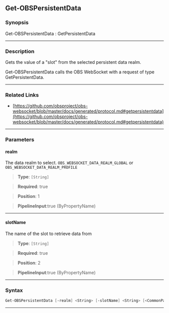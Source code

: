 Get-OBSPersistentData
---------------------
### Synopsis
Get-OBSPersistentData : GetPersistentData

---
### Description

Gets the value of a "slot" from the selected persistent data realm.


Get-OBSPersistentData calls the OBS WebSocket with a request of type GetPersistentData.

---
### Related Links
* [https://github.com/obsproject/obs-websocket/blob/master/docs/generated/protocol.md#getpersistentdata](https://github.com/obsproject/obs-websocket/blob/master/docs/generated/protocol.md#getpersistentdata)



---
### Parameters
#### **realm**

The data realm to select. `OBS_WEBSOCKET_DATA_REALM_GLOBAL` or `OBS_WEBSOCKET_DATA_REALM_PROFILE`



> **Type**: ```[String]```

> **Required**: true

> **Position**: 1

> **PipelineInput**:true (ByPropertyName)



---
#### **slotName**

The name of the slot to retrieve data from



> **Type**: ```[String]```

> **Required**: true

> **Position**: 2

> **PipelineInput**:true (ByPropertyName)



---
### Syntax
```PowerShell
Get-OBSPersistentData [-realm] <String> [-slotName] <String> [<CommonParameters>]
```
---

